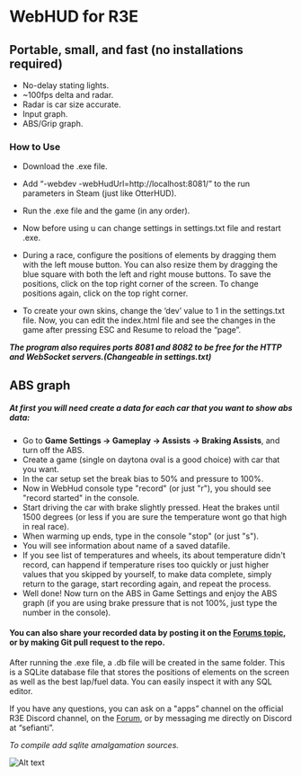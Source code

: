 # WebHUD for R3E
## Portable, small, and fast (no installations required)
- No-delay stating lights.
- ~100fps delta and radar.
- Radar is car size accurate.
- Input graph.
- ABS/Grip graph.
### How to Use
- Download the .exe file.
- Add “-webdev -webHudUrl=http://localhost:8081/” to the run parameters in Steam (just like OtterHUD).
- Run the .exe file and the game (in any order).
- Now before using u can change settings in settings.txt file and restart .exe.
- During a race, configure the positions of elements by dragging them with the left mouse button. You can also resize them by dragging the blue square with both the left and right mouse buttons. To save the positions, click on the top right corner of the screen. To change positions again, click on the top right corner.

- To create your own skins, change the ‘dev’ value to 1 in the settings.txt file. Now, you can edit the index.html file and see the changes in the game after pressing ESC and Resume to reload the “page”.

***The program also requires ports 8081 and 8082 to be free for the HTTP and WebSocket servers.(Changeable in settings.txt)*** 

## ABS graph
##### At first you will need create a data for each car that you want to show abs data:
- Go to **Game Settings -> Gameplay -> Assists -> Braking Assists**, and turn off the ABS.
- Create a game (single on daytona oval is a good choice) with car that you want.
- In the car setup set the break bias to 50% and pressure to 100%.
- Now in WebHud console type "record" (or just "r"), you should see "record started" in the console.
- Start driving the car with brake slightly pressed. Heat the brakes until 1500 degrees (or less if you are sure the temperature wont go that high in real race).
- When warming up ends, type in the console "stop" (or just "s").
- You will see information about name of a saved datafile.
- If you see list of temperatures and wheels, its about temperature didn't record, can happend if temperature rises too quickly or just higher values that you skipped by yourself, to make data complete, simply return to the garage, start recording again, and repeat the process.
- Well done! Now turn on the ABS in Game Settings and enjoy the ABS graph (if you are using brake pressure that is not 100%, just type the number in the console).
#### You can also share your recorded data by posting it on the [Forums topic](https://forum.kw-studios.com/index.php?threads/another-custom-webhud.19310/), or by making Git pull request to the repo.

After running the .exe file, a .db file will be created in the same folder. This is a SQLite database file that stores the positions of elements on the screen as well as the best lap/fuel data. You can easily inspect it with any SQL editor.

If you have any questions, you can ask on a "apps” channel on the official R3E Discord channel, on the [Forum](https://forum.kw-studios.com/index.php?threads/another-custom-webhud.19310/), or by messaging me directly on Discord at “sefianti”.

*To compile add sqlite amalgamation sources.*

![Alt text](https://sun9-78.userapi.com/impg/rbzOVdFpqCE6JOTH9gun6ZwRADOhLVelQr-Bug/5VK95oAviJQ.jpg?size=1920x1080&quality=95&sign=2f77848d3cadf4f9fe6b76050acefc4b&type=album "screenshot")